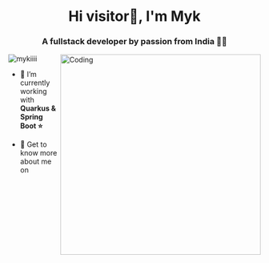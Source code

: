 <h1 align="center">Hi visitor🤚, I'm Myk</h1>
<h3 align="center">A fullstack developer by passion from India 👨‍💻</h3>
<img align="right" alt="Coding" width="400" src="https://media0.giphy.com/media/LMcB8XospGZO8UQq87/giphy.gif?cid=ecf05e47ujc54q9dy1k5izfg93dzafmtjjm1llbp74yiipoy&rid=giphy.gif&ct=g">
<p align="left"> <img src="https://komarev.com/ghpvc/?username=mykiiii&label=Profile%20views&color=0e75b6&style=flat" alt="mykiiii" /> </p>

- 📡 I’m currently working with **Quarkus & Spring Boot ⭐**

- 📝 Get to know more about me on
<!--
![Top Langs](https://github-readme-stats.vercel.app/api/top-langs/?username=mykiiii)
**Mykiiii/Mykiiii** is a ✨ _special_ ✨ repository because its `README.md` (this file) appears on your GitHub profile.

Here are some ideas to get you started:

- 🔭 I’m currently working on ...
- 🌱 I’m currently learning ...
- 👯 I’m looking to collaborate on ...
- 🤔 I’m looking for help with ...
- 💬 Ask me about ...
- 📫 How to reach me: ...
- 😄 Pronouns: ...
- ⚡ Fun fact: ...
-->
